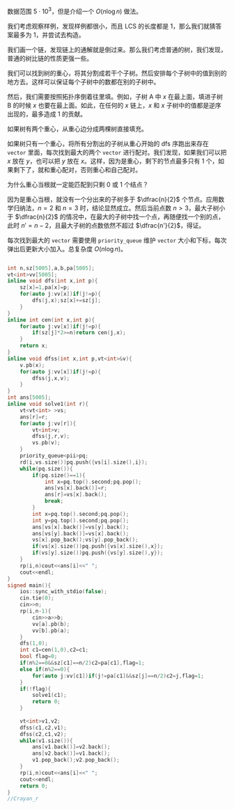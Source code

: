 数据范围 $5\cdot 10^3$，但是介绍一个 $O(n\log n)$ 做法。

我们考虑观察样例，发现样例都很小，而且 LCS 的长度都是 $1$，那么我们就猜答案最多为 $1$，并尝试去构造。

我们画一个链，发现链上的通解就是倒过来。那么我们考虑普通的树，我们发现，普通的树比链的性质更强一些。

我们可以找到树的重心，将其分割成若干个子树。然后安排每个子树中的值到别的地方去。这样可以保证每个子树中的数都在别的子树中。

然后，我们需要按照拓扑序倒着往里填。例如，子树 A 中 $x$ 在最上面，填进子树 B 的时候 $x$ 也要在最上面。如此，在任何的 $x$ 链上，$x$ 和 $x$ 子树中的值都是逆序出现的，最多造成 $1$ 的贡献。

如果树有两个重心，从重心边分成两棵树直接填充。

如果树只有一个重心，将所有分割出的子树从重心开始的 dfs 序跑出来存在 `vector` 里面，每次找到最大的两个 `vector` 进行配对。我们发现，如果我们可以把 $x$ 放在 $y$，也可以把 $y$ 放在 $x$。这样，因为是重心，剩下的节点最多只有 $1$ 个，如果剩下了，就和重心配对，否则重心和自己配对。

为什么重心当根就一定能匹配到只剩 $0$ 或 $1$ 个结点？

因为是重心当根，就没有一个分出来的子树多于 $\dfrac{n}{2}$ 个节点。应用数学归纳法，$n=2$ 和 $n=3$ 时，结论显然成立。然后当前点数 $n>3$，最大子树小于 $\dfrac{n}{2}$ 的情况中，在最大的子树中找一个点，再随便找一个别的点，此时 $n'=n-2$，且最大子树的点数依然不超过 $\dfrac{n'}{2}$，得证。

每次找到最大的 `vector` 需要使用 `priority_queue` 维护 `vector` 大小和下标，每次弹出后更新大小加入。总复杂度 $O(n\log n)$。

```cpp

int n,sz[5005],a,b,pa[5005];
vt<int>vv[5005];
inline void dfs(int x,int p){
	sz[x]=1,pa[x]=p;
	for(auto j:vv[x])if(j!=p){
		dfs(j,x);sz[x]+=sz[j];
	}
}
inline int cen(int x,int p){
	for(auto j:vv[x])if(j!=p){
		if(sz[j]*2>=n)return cen(j,x);
	}
	return x;
}
inline void dfss(int x,int p,vt<int>&v){
	v.pb(x);
	for(auto j:vv[x])if(j!=p){
		dfss(j,x,v);
	}
}
int ans[5005];
inline void solve1(int r){
	vt<vt<int> >vs;
	ans[r]=r;
	for(auto j:vv[r]){
		vt<int>v;
		dfss(j,r,v);
		vs.pb(v);
	}
	priority_queue<pii>pq;
	rd(i,vs.size())pq.push({vs[i].size(),i});
	while(pq.size()){
		if(pq.size()==1){
			int x=pq.top().second;pq.pop();
			ans[vs[x].back()]=r;
			ans[r]=vs[x].back();
			break;
		}
		int x=pq.top().second;pq.pop();
		int y=pq.top().second;pq.pop();
		ans[vs[x].back()]=vs[y].back();
		ans[vs[y].back()]=vs[x].back();
		vs[x].pop_back();vs[y].pop_back();
		if(vs[x].size())pq.push({vs[x].size(),x});
		if(vs[y].size())pq.push({vs[y].size(),y});
	}
	rp(i,n)cout<<ans[i]<<" ";
	cout<<endl;
}
signed main(){
	ios::sync_with_stdio(false);
	cin.tie(0);
	cin>>n;
	rp(i,n-1){
		cin>>a>>b;
		vv[a].pb(b);
		vv[b].pb(a);
	}
	dfs(1,0);
	int c1=cen(1,0),c2=c1;
	bool flag=0;
	if(n%2==0&&sz[c1]==n/2)c2=pa[c1],flag=1;
	else if(n%2==0){
		for(auto j:vv[c1])if(j!=pa[c1]&&sz[j]==n/2)c2=j,flag=1;
	}
	if(!flag){
		solve1(c1);
		return 0;
	}
	
	vt<int>v1,v2;
	dfss(c1,c2,v1);
	dfss(c2,c1,v2);
	while(v1.size()){
		ans[v1.back()]=v2.back();
		ans[v2.back()]=v1.back();
		v1.pop_back();v2.pop_back();
	}
	rp(i,n)cout<<ans[i]<<" ";
	cout<<endl;
	return 0;
}
//Crayan_r
```